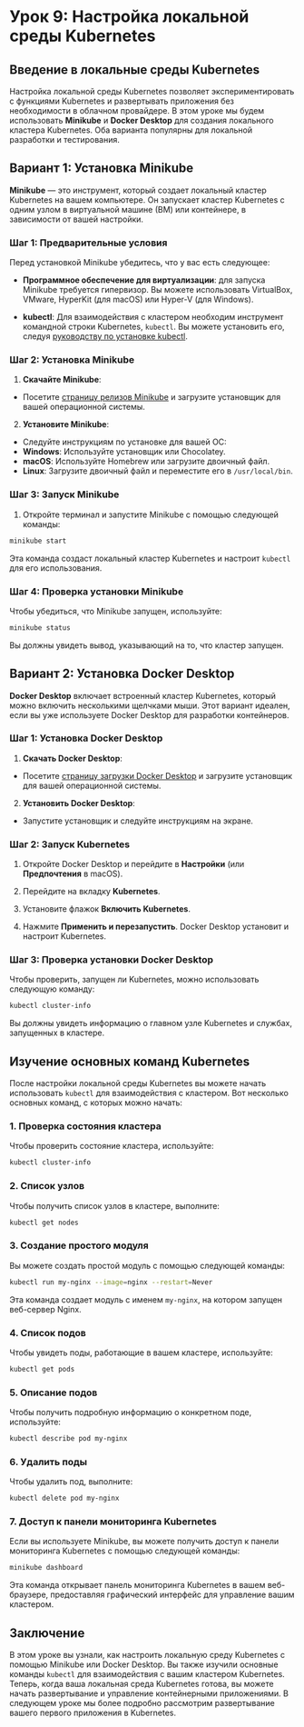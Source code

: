 # Урок 9: Настройка локальной среды Kubernetes


## Введение в локальные среды Kubernetes

Настройка локальной среды Kubernetes позволяет экспериментировать с функциями Kubernetes и развертывать приложения без необходимости в облачном провайдере. В этом уроке мы будем использовать **Minikube** и **Docker Desktop** для создания локального кластера Kubernetes. Оба варианта популярны для локальной разработки и тестирования.

## Вариант 1: Установка Minikube

**Minikube** — это инструмент, который создает локальный кластер Kubernetes на вашем компьютере. Он запускает кластер Kubernetes с одним узлом в виртуальной машине (ВМ) или контейнере, в зависимости от вашей настройки.

### Шаг 1: Предварительные условия

Перед установкой Minikube убедитесь, что у вас есть следующее:

- **Программное обеспечение для виртуализации**: для запуска Minikube требуется гипервизор. Вы можете использовать VirtualBox, VMware, HyperKit (для macOS) или Hyper-V (для Windows).

- **kubectl**: Для взаимодействия с кластером необходим инструмент командной строки Kubernetes, `kubectl`. Вы можете установить его, следуя [руководству по установке kubectl](https://kubernetes.io/docs/tasks/tools/install-kubectl/).

### Шаг 2: Установка Minikube

1. **Скачайте Minikube**:
- Посетите [страницу релизов Minikube](https://github.com/kubernetes/minikube/releases) и загрузите установщик для вашей операционной системы.

2. **Установите Minikube**:
- Следуйте инструкциям по установке для вашей ОС:
- **Windows**: Используйте установщик или Chocolatey.
- **macOS**: Используйте Homebrew или загрузите двоичный файл.
- **Linux**: Загрузите двоичный файл и переместите его в `/usr/local/bin`.

### Шаг 3: Запуск Minikube

1. Откройте терминал и запустите Minikube с помощью следующей команды:

```bash
minikube start
```

Эта команда создаст локальный кластер Kubernetes и настроит `kubectl` для его использования.

### Шаг 4: Проверка установки Minikube

Чтобы убедиться, что Minikube запущен, используйте:

```bash
minikube status
```

Вы должны увидеть вывод, указывающий на то, что кластер запущен.

## Вариант 2: Установка Docker Desktop

**Docker Desktop** включает встроенный кластер Kubernetes, который можно включить несколькими щелчками мыши. Этот вариант идеален, если вы уже используете Docker Desktop для разработки контейнеров.

### Шаг 1: Установка Docker Desktop

1. **Скачать Docker Desktop**:
- Посетите [страницу загрузки Docker Desktop](https://www.docker.com/products/docker-desktop) и загрузите установщик для вашей операционной системы.

2. **Установить Docker Desktop**:
- Запустите установщик и следуйте инструкциям на экране.

### Шаг 2: Запуск Kubernetes

1. Откройте Docker Desktop и перейдите в **Настройки** (или **Предпочтения** в macOS).

2. Перейдите на вкладку **Kubernetes**.

3. Установите флажок **Включить Kubernetes**.

4. Нажмите **Применить и перезапустить**. Docker Desktop установит и настроит Kubernetes.

### Шаг 3: Проверка установки Docker Desktop

Чтобы проверить, запущен ли Kubernetes, можно использовать следующую команду:

```bash
kubectl cluster-info
```

Вы должны увидеть информацию о главном узле Kubernetes и службах, запущенных в кластере.

## Изучение основных команд Kubernetes

После настройки локальной среды Kubernetes вы можете начать использовать `kubectl` для взаимодействия с кластером. Вот несколько основных команд, с которых можно начать:

### 1. **Проверка состояния кластера**

Чтобы проверить состояние кластера, используйте:

```bash
kubectl cluster-info
```

### 2. **Список узлов**

Чтобы получить список узлов в кластере, выполните:

```bash
kubectl get nodes
```

### 3. **Создание простого модуля**

Вы можете создать простой модуль с помощью следующей команды:

```bash
kubectl run my-nginx --image=nginx --restart=Never
```

Эта команда создает модуль с именем `my-nginx`, на котором запущен веб-сервер Nginx.

### 4. **Список подов**

Чтобы увидеть поды, работающие в вашем кластере, используйте:

```bash
kubectl get pods
```

### 5. **Описание подов**

Чтобы получить подробную информацию о конкретном поде, используйте:

```bash
kubectl describe pod my-nginx
```

### 6. **Удалить поды**

Чтобы удалить под, выполните:

```bash
kubectl delete pod my-nginx
```

### 7. **Доступ к панели мониторинга Kubernetes**

Если вы используете Minikube, вы можете получить доступ к панели мониторинга Kubernetes с помощью следующей команды:

```bash
minikube dashboard
```

Эта команда открывает панель мониторинга Kubernetes в вашем веб-браузере, предоставляя графический интерфейс для управление вашим кластером.

## Заключение

В этом уроке вы узнали, как настроить локальную среду Kubernetes с помощью Minikube или Docker Desktop. Вы также изучили основные команды `kubectl` для взаимодействия с вашим кластером Kubernetes. Теперь, когда ваша локальная среда Kubernetes готова, вы можете начать развертывание и управление контейнерными приложениями. В следующем уроке мы более подробно рассмотрим развертывание вашего первого приложения в Kubernetes.
